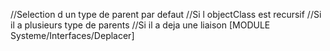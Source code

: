 //Selection d un type de parent par defaut
//Si l objectClass est recursif
//Si il a plusieurs type de parents
	//Si il a deja une liaison
[MODULE Systeme/Interfaces/Deplacer]